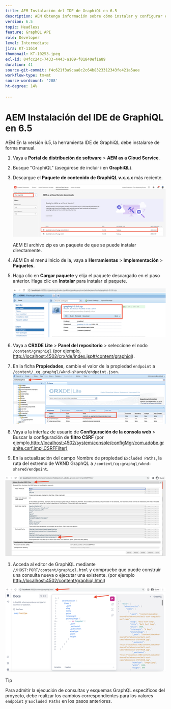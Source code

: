 ```yaml
---
title: AEM Instalación del IDE de GraphiQL en 6.5
description: AEM Obtenga información sobre cómo instalar y configurar el IDE de GraphiQL en 6.5
version: 6.5
topic: Headless
feature: GraphQL API
role: Developer
level: Intermediate
jira: KT-11614
thumbnail: KT-10253.jpeg
exl-id: 04fcc24c-7433-4443-a109-f01840ef1a89
duration: 41
source-git-commit: f4c621f3a9caa8c2c64b8323312343fe421a5aee
workflow-type: tm+mt
source-wordcount: '208'
ht-degree: 14%

---
```


# AEM Instalación del IDE de GraphiQL en 6.5

AEM En la versión 6.5, la herramienta IDE de GraphiQL debe instalarse de forma manual.

1. Vaya a **[Portal de distribución de software](https://experience.adobe.com/#/downloads/content/software-distribution/es-es/aemcloud.html)** > **AEM as a Cloud Service**.
1. Busque &quot;GraphiQL&quot; (asegúrese de incluir **i** en **GraphiQL**).
1. Descargue el **Paquete de contenido de GraphiQL v.x.x.x** más reciente.

   ![Descargar paquete de GraphiQL](assets/graphiql/software-distribution.png)

   AEM El archivo zip es un paquete de que se puede instalar directamente.

1. AEM En el menú Inicio de la, vaya a **Herramientas** > **Implementación** > **Paquetes**.
1. Haga clic en **Cargar paquete** y elija el paquete descargado en el paso anterior. Haga clic en **Instalar** para instalar el paquete.

   ![Instalar paquete de GraphiQL](assets/graphiql/install-graphiql-package.png)

1. Vaya a **CRXDE Lite** > **Panel del repositorio** > seleccione el nodo `/content/graphiql` (por ejemplo, <http://localhost:4502/crx/de/index.jsp#/content/graphiql>).
1. En la ficha **Propiedades**, cambie el valor de la propiedad `endpoint` a `/content/_cq_graphql/wknd-shared/endpoint.json`.
   ![Cambio de valor de propiedad de extremo](assets/graphiql/endpoint-prop-value-change.png)

1. Vaya a la interfaz de usuario de **Configuración de la consola web** > Buscar la configuración de **filtro CSRF** (por ejemplo,<http://localhost:4502/system/console/configMgr/com.adobe.granite.csrf.impl.CSRFFilter)>
1. En la actualización del campo Nombre de propiedad `Excluded Paths`, la ruta del extremo de WKND GraphQL a `/content/cq:graphql/wknd-shared/endpoint`.

![Excluir cambios de valor de propiedad de rutas](assets/graphiql/exclude-paths-value-change.png)

1. Acceda al editor de GraphiQL mediante `//HOST:PORT/content/graphiql.html` y compruebe que puede construir una consulta nueva o ejecutar una existente. (por ejemplo <http://localhost:4502/content/graphiql.html>)

![Editor de GraphiQL](assets/graphiql/graphiql-editor.png)

>[!TIP]
>
>Para admitir la ejecución de consultas y esquemas GraphQL específicos del proyecto, debe realizar los cambios correspondientes para los valores `endpoint` y `Excluded Paths` en los pasos anteriores.

